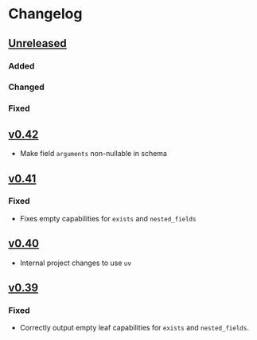 # Changelog

## [Unreleased]

### Added

### Changed 

### Fixed

## [v0.42]

- Make field `arguments` non-nullable in schema

## [v0.41]

### Fixed

- Fixes empty capabilities for `exists` and `nested_fields`

## [v0.40]

- Internal project changes to use `uv`

## [v0.39]

### Fixed

- Correctly output empty leaf capabilities for `exists` and `nested_fields`.

<!-- end -->

[Unreleased]: https://github.com/hasura/ndc-sdk-python/compare/v0.42...HEAD
[v0.42]: https://github.com/hasura/ndc-sdk-kotlin/releases/tag/v0.42
[v0.41]: https://github.com/hasura/ndc-sdk-kotlin/releases/tag/v0.41
[v0.40]: https://github.com/hasura/ndc-sdk-kotlin/releases/tag/v0.40
[v0.39]: https://github.com/hasura/ndc-sdk-kotlin/releases/tag/v0.39
[v0.38]: https://github.com/hasura/ndc-sdk-kotlin/releases/tag/v0.38
